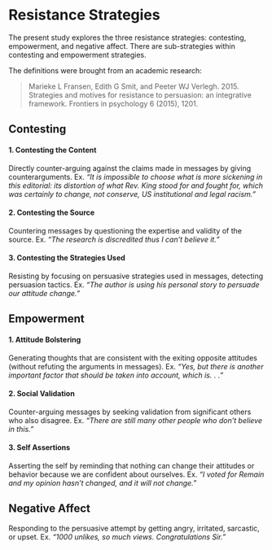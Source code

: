 # Resistance Strategies

The present study explores the three resistance strategies: contesting, empowerment, and negative affect. There are sub-strategies within contesting and empowerment strategies.

The definitions were brought from an academic research:

> Marieke L Fransen, Edith G Smit, and Peeter WJ Verlegh. 2015. Strategies and motives for resistance to persuasion: an integrative framework. Frontiers in psychology 6 (2015), 1201.

## Contesting
#### 1. Contesting the Content
Directly counter-arguing against the claims made in messages by giving counterarguments. 
Ex. *“It is impossible to choose what is more sickening in this editorial: its distortion of what Rev. King stood for and fought for, which was certainly to change, not conserve, US institutional and legal racism.”*

#### 2. Contesting the Source
Countering messages by questioning the expertise and validity of the source.
Ex. *“The research is discredited thus I can’t believe it.”*

#### 3. Contesting the Strategies Used
Resisting by focusing on persuasive strategies used in messages, detecting persuasion tactics.
Ex. *“The author is using his personal story to persuade our attitude change.”*

## Empowerment
#### 1. Attitude Bolstering
Generating thoughts that are consistent with the exiting opposite attitudes (without refuting the arguments in messages).
Ex. *“Yes, but there is another important factor that should be taken into account, which is. . .”*

#### 2. Social Validation
Counter-arguing messages by seeking validation from significant others who also disagree.
Ex. *“There are still many other people who don’t believe in this.”*

#### 3. Self Assertions
Asserting the self by reminding that nothing can change their attitudes or behavior because we are confident about ourselves.
Ex. *“I voted for Remain and my opinion hasn’t changed, and it will not change.”*

## Negative Affect
Responding to the persuasive attempt by getting angry, irritated, sarcastic, or upset.
Ex. *“1000 unlikes, so much views. Congratulations Sir.”*
